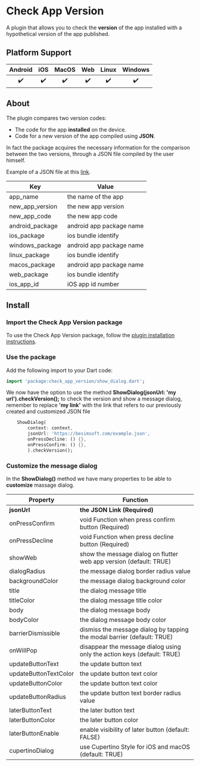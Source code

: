 # Check App Version

A plugin that allows you to check the **version** of the app installed with a hypothetical version of the app published.


## Platform Support

| Android | iOS | MacOS | Web | Linux | Windows |
| :-----: | :-: | :---: | :-: | :---: | :-----: |
|   ✔️    | ✔️  |  ✔️   | ✔️  |  ✔️   |   ✔️    |

## About

The plugin compares two version codes:
- The code for the app **installed** on the device.
- Code for a new version of the app compiled using **JSON**.

In fact the package acquires the necessary information for the comparison between the two versions,
through a JSON file compiled by the user himself.

Example of a JSON file at this [link](https://github.com/enzo-desimone/check_app_version/blob/master/example/example.json).

| Key             |       Value |
|-----------------| ------------- |
| app_name        | the name of the app  |
| new_app_version | the new app version  |
| new_app_code    | the new app code  |
| android_package | android app package name  |
| ios_package     | ios bundle identify  |
| windows_package | android app package name  |
| linux_package   | ios bundle identify  |
| macos_package   | android app package name  |
| web_package     | ios bundle identify  |
| ios_app_id      | iOS app id number  |

## Install


### Import the Check App Version package
To use the Check App Version package, follow the [plugin installation instructions](https://pub.dev/packages/check_app_version/install).

### Use the package

Add the following import to your Dart code:
```dart
import 'package:check_app_version/show_dialog.dart';
```

We now have the option to use the method **ShowDialog(jsonUrl: 'my url').checkVersion();**
to check the version and show a message dialog, remember to replace **'my link'** with the link that
refers to our previously created and customized JSON file

```dart
    ShowDialog(
        context: context,
        jsonUrl: 'https://besimsoft.com/example.json',
        onPressDecline: () {},
        onPressConfirm: () {},
        ).checkVersion();
```

### Customize the message dialog

In the **ShowDialog()** method we have many properties to be able to **customize** massage dialog.


| Property           |       Function |
| ------------- | ------------- |
| **jsonUrl**  | **the JSON Link (Required)** |
| onPressConfirm  | void Function when press confirm button (Required) |
| onPressDecline  | void Function when press decline button (Required) |
| showWeb  | show the message dialog on flutter web app version (default: TRUE) |
| dialogRadius  | the message dialog border radius value  |
| backgroundColor  | the message dialog background color  |
| title  | the dialog message title  |
| titleColor  | the dialog message title color  |
| body  | the dialog message body  |
| bodyColor  | the dialog message body color  |
| barrierDismissible  | dismiss the message dialog by tapping the modal barrier (default: TRUE) |
| onWillPop  | disappear the message dialog using only the action keys (default: TRUE)   |
| updateButtonText  | the update button text  |
| updateButtonTextColor  | the update button text color  |
| updateButtonColor  | the update button text color  |
| updateButtonRadius  | the update button text border radius value  |
| laterButtonText  | the later button text  |
| laterButtonColor  | the later button color  |
| laterButtonEnable  | enable visibility of later button (default: FALSE)  |
| cupertinoDialog  | use Cupertino Style for iOS and macOS (default: TRUE)  |
